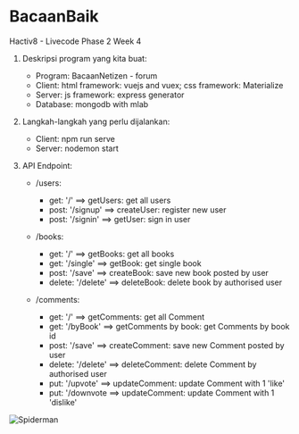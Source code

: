 # BacaanBaik
Hactiv8 - Livecode Phase 2 Week 4

1. Deskripsi program yang kita buat:
    - Program: BacaanNetizen - forum
    - Client: html framework: vuejs and vuex; css framework: Materialize
    - Server: js framework: express generator
    - Database: mongodb with mlab

2. Langkah-langkah yang perlu dijalankan:
    - Client: npm run serve
    - Server: nodemon start

3. API Endpoint:
    - /users:
        - get: '/'            ==> getUsers: get all users
        - post: '/signup'     ==> createUser: register new user
        - post: '/signin'     ==> getUser: sign in user

    - /books:
        - get: '/'            ==> getBooks: get all books
        - get: '/single'      ==> getBook: get single book
        - post: '/save'       ==> createBook: save new book posted by user
        - delete: '/delete'   ==> deleteBook: delete book by authorised user

    - /comments:
        - get: '/'            ==> getComments: get all Comment
        - get: '/byBook'      ==> getComments by book: get Comments by book id
        - post: '/save'       ==> createComment: save new Comment posted by user
        - delete: '/delete'   ==> deleteComment: delete Comment by authorised user
        - put: '/upvote'      ==> updateComment: update Comment with 1 'like'
        - put: '/downvote     ==> updateComment: update Comment with 1 'dislike'

![Spiderman](http://octodex.github.com/images/spidertocat.png)  

